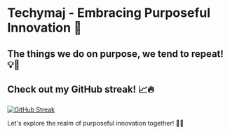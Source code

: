 # Techymaj - Embracing Purposeful Innovation 🚀

## The things we do on purpose, we tend to repeat! 💡🔁

## Check out my GitHub streak! 📈🔥

[![GitHub Streak](https://streak-stats.demolab.com/?user=techymaj&fire=FFA500&sideNums=FFA500&theme=black-ice)](https://git.io/streak-stats)

Let's explore the realm of purposeful innovation together! 🌌✨

